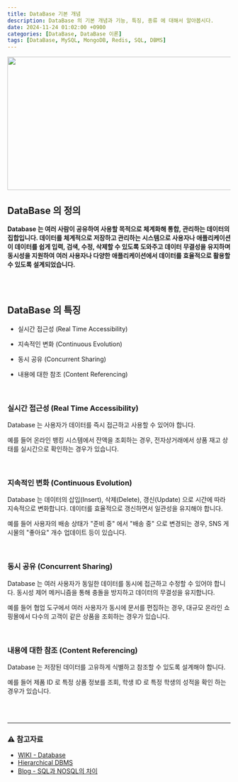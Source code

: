 ```yaml
---
title: DataBase 기본 개념
description: DataBase 의 기본 개념과 기능, 특징, 종류 에 대해서 알아봅시다.
date: 2024-11-24 01:02:00 +0900
categories: [DataBase, DataBase 이론]
tags: [DataBase, MySQL, MongoDB, Redis, SQL, DBMS]
---
```

<img width="660" height="300" src="https://github.com/user-attachments/assets/8859d369-7c20-4d44-8872-2ccff76744e4">

## DataBase 의 정의

**Database 는 여러 사람이 공유하여 사용할 목적으로 체계화해 통합, 관리하는 데이터의 집합입니다. 데이터를 체계적으로 저장하고 관리하는 시스템으로 사용자나 애플리케이션이 데이터를 쉽게 입력, 검색, 수정, 삭제할 수 있도록 도와주고 데이터 무결성을 유지하며 동시성을 지원하여 여러 사용자나 다양한 애플리케이션에서 데이터를 효율적으로 활용할 수 있도록 설계되었습니다.**

<br>
<br>

## DataBase 의 특징

- 실시간 접근성 (Real Time Accessibility)

- 지속적인 변화 (Continuous Evolution)
  
- 동시 공유 (Concurrent Sharing)
  
- 내용에 대한 참조 (Content Referencing)

<br>

### 실시간 접근성 (Real Time Accessibility)

Database 는 사용자가 데이터를 즉시 접근하고 사용할 수 있어야 합니다.    

예를 들어 온라인 뱅킹 시스템에서 잔액을 조회하는 경우, 전자상거래에서 상품 재고 상태를 실시간으로 확인하는 경우가 있습니다.

<br>

### 지속적인 변화 (Continuous Evolution)

Database 는 데이터의 삽입(Insert), 삭제(Delete), 갱신(Update) 으로 시간에 따라 지속적으로 변화합니다. 데이터를 효율적으로 갱신하면서 일관성을 유지해야 합니다.

예를 들어 사용자의 배송 상태가 "준비 중" 에서 "배송 중" 으로 변경되는 경우, SNS 게시물의 "좋아요" 개수 업데이트 등이 있습니다.

<br>

### 동시 공유 (Concurrent Sharing)

Database 는 여러 사용자가 동일한 데이터를 동시에 접근하고 수정할 수 있어야 합니다. 동시성 제어 메커니즘을 통해 충돌을 방지하고 데이터의 무결성을 유지합니다.

예를 들어 협업 도구에서 여러 사용자가 동시에 문서를 편집하는 경우, 대규모 온라인 쇼핑몰에서 다수의 고객이 같은 상품을 조회하는 경우가 있습니다.

<br>

### 내용에 대한 참조 (Content Referencing)

Database 는 저장된 데이터를 고유하게 식별하고 참조할 수 있도록 설계해야 합니다.

예를 들어 제품 ID 로 특정 상품 정보를 조회, 학생 ID 로 특정 학생의 성적을 확인 하는 경우가 있습니다.

<br>











<br>

***

### ⚠️ 참고자료
- [WIKI - Database](https://ko.wikipedia.org/wiki/%EB%8D%B0%EC%9D%B4%ED%84%B0%EB%B2%A0%EC%9D%B4%EC%8A%A4)
- [Hierarchical DBMS](https://sqlversity.wordpress.com/2013/02/21/hierarchical-dbms/)
- [Blog - SQL과 NOSQL의 차이](https://gyoogle.dev/blog/computer-science/data-base/SQL%20&%20NOSQL.html)
